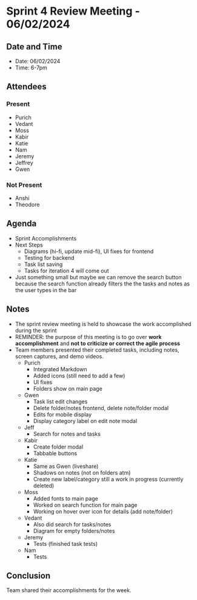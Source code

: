 # Sprint 4 Review Meeting - 06/02/2024

## Date and Time
- Date: 06/02/2024
- Time: 6-7pm

## Attendees
### Present
- Purich
- Vedant
- Moss
- Kabir
- Katie
- Nam
- Jeremy
- Jeffrey
- Gwen
### Not Present
- Anshi
- Theodore
## Agenda
- Sprint Accomplishments 
- Next Steps
    - Diagrams (hi-fi, update mid-fi), UI fixes for frontend
    - Testing for backend
    - Task list saving
    - Tasks for iteration 4 will come out
- Just something small but maybe we can remove the search button because the search function already filters the the tasks and notes as the user types in the bar

## Notes
- The sprint review meeting is held to showcase the work accomplished during the sprint
- REMINDER: the purpose of this meeting is to go over **work accomplishment** and **not to criticize or correct the agile process**
- Team members presented their completed tasks, including notes, screen captures, and demo videos.
    - Purich
        - Integrated Markdown
        - Added icons (still need to add a few)
        - UI fixes
        - Folders show on main page
    - Gwen 
        - Task list edit changes
        - Delete folder/notes frontend, delete note/folder modal
        - Edits for mobile display 
        - Display category label on edit note modal
    - Jeff
        - Search for notes and tasks
    - Kabir
        - Create folder modal
        - Tabbable buttons
    - Katie 
        - Same as Gwen (liveshare)
        - Shadows on notes (not on folders atm)
        - Create new label/category still a work in progress (currently deleted)
    - Moss
        - Added fonts to main page
        - Worked on search function for main page
        - Working on hover over icon for details (add note/folder)
    - Vedant
        - Also did search for tasks/notes
        - Diagram for empty folders/notes
    - Jeremy
        - Tests (finished task tests)
    - Nam
        - Tests

## Conclusion
Team shared their accomplishments for the week.

